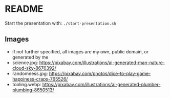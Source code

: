# README

Start the presentation with: `./start-presentation.sh`

## Images

- if not further specified, all images are my own, public domain, or generated by me
- science.jpg: https://pixabay.com/illustrations/ai-generated-man-nature-cloud-sky-8676392/
- randomness.jpg: https://pixabay.com/photos/dice-to-play-game-happiness-craps-765526/
- tooling.webp: https://pixabay.com/illustrations/ai-generated-plumber-plumbing-8650513/